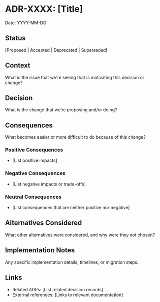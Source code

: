 # ADR-XXXX: [Title]

Date: YYYY-MM-DD

## Status

[Proposed | Accepted | Deprecated | Superseded]

## Context

What is the issue that we're seeing that is motivating this decision or change?

## Decision

What is the change that we're proposing and/or doing?

## Consequences

What becomes easier or more difficult to do because of this change?

### Positive Consequences

- [List positive impacts]

### Negative Consequences

- [List negative impacts or trade-offs]

### Neutral Consequences

- [List consequences that are neither positive nor negative]

## Alternatives Considered

What other alternatives were considered, and why were they not chosen?

## Implementation Notes

Any specific implementation details, timelines, or migration steps.

## Links

- Related ADRs: [List related decision records]
- External references: [Links to relevant documentation]